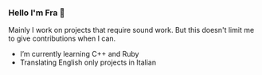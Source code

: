 ### Hello I'm Fra 👋

Mainly I work on projects that require sound work. But this doesn't limit me to give contributions when I can.

- I’m currently learning C++ and Ruby
- Translating English only projects in Italian

<!--
**amuno34/amuno34** is a ✨ _special_ ✨ repository because its `README.md` (this file) appears on your GitHub profile.

Here are some ideas to get you started:

- 🔭 I’m currently working on ...
- 🌱 I’m currently learning ...
- 👯 I’m looking to collaborate on ...
- 🤔 I’m looking for help with ...
- 💬 Ask me about ...
- 📫 How to reach me: ...
- 😄 Pronouns: ...
- ⚡ Fun fact: ...
-->
